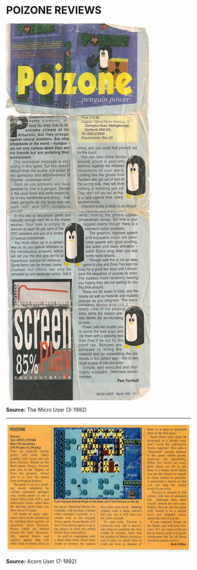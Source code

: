 # POIZONE REVIEWS

![Review](POIZONE_REVIEW.jpeg)

**Source:** The Micro User (3-1992)

---
![Review](PoizoneReview_AcornUser_7_1992.jpg)

**Source:** Acorn User (7-1992)
